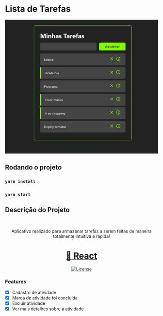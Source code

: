 # Lista de Tarefas

<img  src="./src/assets/img.jpeg"  alt="imagem-do-app">


## Rodando o projeto

### `yarn install`

### `yarn start`



## Descrição do Projeto
<br/>
<p align="center">Aplicativo realizado para armazenar tarefas a serem feitas de maneira totalmente intuitiva e rápida!</p>

<h1 align="center">
    <a href="https://pt-br.reactjs.org/">🔗 React</a>
</h1>



<p align='center'> 
<a href="https://opensource.org/licenses/MIT">
    <img alt="License" src="https://img.shields.io/badge/license-MIT-blue">
</a>

</p>

### Features

- [x] Cadastro de atividade
- [x] Marca de atividade foi concluída
- [x] Excluir atividade
- [x] Ver mais detalhes sobre a atividade
